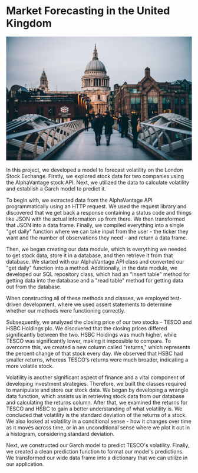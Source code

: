 # Market Forecasting in the United Kingdom
![](https://github.com/SawsanYusuf/Market-Forecasting-in-United-Kingdom/blob/main/images/anthony-delanoix-CFi7_hCXecU-unsplash.jpg)

In this project, we developed a model to forecast volatility on the London Stock Exchange. Firstly, we explored stock data for two companies using the AlphaVantage stock API. Next, we utilized the data to calculate volatility and establish a Garch model to predict it.

To begin with, we extracted data from the AlphaVantage API programmatically using an HTTP request. We used the request library and discovered that we get back a response containing a status code and things like JSON with the actual information up from there. We then transformed that JSON into a data frame. Finally, we compiled everything into a single "get daily" function where we can take input from the user - the ticker they want and the number of observations they need - and return a data frame.

Then, we began creating our data module, which is everything we needed to get stock data, store it in a database, and then retrieve it from that database. We started with our AlphaVantage API class and converted our "get daily" function into a method. Additionally, in the data module, we developed our SQL repository class, which had an "insert table" method for getting data into the database and a "read table" method for getting data out from the database.

When constructing all of these methods and classes, we employed test-driven development, where we used assert statements to determine whether our methods were functioning correctly.

Subsequently, we analyzed the closing price of our two stocks - TESCO and HSBC Holdings plc. We discovered that the closing prices differed significantly between the two. HSBC Holdings was much higher, while TESCO was significantly lower, making it impossible to compare. To overcome this, we created a new column called "returns," which represents the percent change of that stock every day. We observed that HSBC had smaller returns, whereas TESCO's returns were much broader, indicating a more volatile stock.

Volatility is another significant aspect of finance and a vital component of developing investment strategies. Therefore, we built the classes required to manipulate and store our stock data. We began by developing a wrangle data function, which assists us in retrieving stock data from our database and calculating the returns column. After that, we examined the returns for TESCO and HSBC to gain a better understanding of what volatility is. We concluded that volatility is the standard deviation of the returns of a stock. We also looked at volatility in a conditional sense - how it changes over time as it moves across time, or in an unconditional sense where we plot it out in a histogram, considering standard deviation.

Next, we constructed our Garch model to predict TESCO's volatility. Finally, we created a clean prediction function to format our model's predictions. We transformed our wide data frame into a dictionary that we can utilize in our application.
